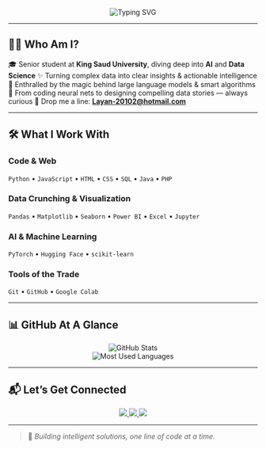 

<!-- Waving Hand SVG Banner -->

<p align="center">
  <img src="https://readme-typing-svg.demolab.com?font=Courier+Prime&pause=800&color=FF4500&center=true&vCenter=true&width=460&lines=Hello+World!+%F0%9F%91%8B;I'm+Layan+-+IT+Enthusiast+%7C+AI+Explorer;Crafting+Future+with+Data+%F0%9F%9A%80" alt="Typing SVG" />
</p>

---

## 👩‍💻 Who Am I?

🎓 Senior student at **King Saud University**, diving deep into **AI** and **Data Science**
✨ Turning complex data into clear insights & actionable intelligence
🤖 Enthralled by the magic behind large language models & smart algorithms
🎨 From coding neural nets to designing compelling data stories — always curious
📧 Drop me a line: **[Layan-20102@hotmail.com](mailto:Layan-20102@hotmail.com)**

---

## 🛠️ What I Work With

### Code & Web

`Python` • `JavaScript` • `HTML` • `CSS` • `SQL` • `Java` • `PHP`

### Data Crunching & Visualization

`Pandas` • `Matplotlib` • `Seaborn` • `Power BI` • `Excel` • `Jupyter`

### AI & Machine Learning

`PyTorch` • `Hugging Face` • `scikit-learn`

### Tools of the Trade

`Git` • `GitHub` • `Google Colab`

---

## 📊 GitHub At A Glance

<p align="center">
  <img src="https://github-readme-stats.vercel.app/api?username=Layan20102&show_icons=true&theme=radical&hide_border=true" alt="GitHub Stats" />
  <br />
  <img src="https://github-readme-stats.vercel.app/api/top-langs/?username=Layan20102&layout=compact&theme=radical&hide_border=true" alt="Most Used Languages" />
</p>

---

## 📬 Let’s Get Connected

<p align="center">
  <a href="https://sa.linkedin.com/in/layan-alfawzan-217178295" target="_blank">
    <img src="https://img.shields.io/badge/LinkedIn-0A66C2?logo=linkedin&style=for-the-badge" />
  </a>
  <a href="https://github.com/Layan20102" target="_blank">
    <img src="https://img.shields.io/badge/GitHub-181717?logo=github&style=for-the-badge" />
  </a>
  <a href="mailto:Layan-20102@hotmail.com">
    <img src="https://img.shields.io/badge/Email-D14836?logo=gmail&style=for-the-badge&logoColor=white" />
  </a>
</p>

---

> 🚀 *Building intelligent solutions, one line of code at a time.*


